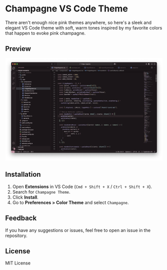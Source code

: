 # Champagne VS Code Theme

There aren't enough nice pink themes anywhere, so here's a sleek and elegant VS Code theme with soft, warm tones inspired by my favorite colors that happen to evoke pink champagne.

## Preview

![Champagne Theme Screenshot](champagne-ss.png)

## Installation

1. Open **Extensions** in VS Code (`Cmd + Shift + X` / `Ctrl + Shift + X`).
2. Search for `Champagne Theme`.
3. Click **Install**.
4. Go to **Preferences > Color Theme** and select `Champagne`.

## Feedback

If you have any suggestions or issues, feel free to open an issue in the repository.

## License

MIT License
